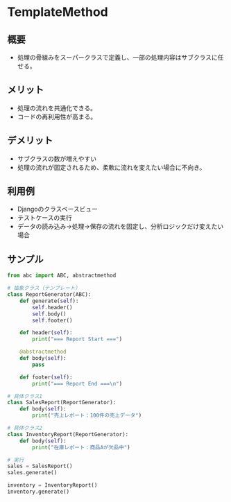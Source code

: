 # TemplateMethod

## 概要
* 処理の骨組みをスーパークラスで定義し、一部の処理内容はサブクラスに任せる。

## メリット
- 処理の流れを共通化できる。
- コードの再利用性が高まる。

## デメリット
- サブクラスの数が増えやすい
- 処理の流れが固定されるため、柔軟に流れを変えたい場合に不向き。

## 利用例
- Djangoのクラスベースビュー
- テストケースの実行
- データの読み込み→処理→保存の流れを固定し、分析ロジックだけ変えたい場合

## サンプル
```python
from abc import ABC, abstractmethod

# 抽象クラス（テンプレート）
class ReportGenerator(ABC):
    def generate(self):
        self.header()
        self.body()
        self.footer()

    def header(self):
        print("=== Report Start ===")

    @abstractmethod
    def body(self):
        pass

    def footer(self):
        print("=== Report End ===\n")

# 具体クラス1
class SalesReport(ReportGenerator):
    def body(self):
        print("売上レポート：100件の売上データ")

# 具体クラス2
class InventoryReport(ReportGenerator):
    def body(self):
        print("在庫レポート：商品Aが欠品中")

# 実行
sales = SalesReport()
sales.generate()

inventory = InventoryReport()
inventory.generate()
```
